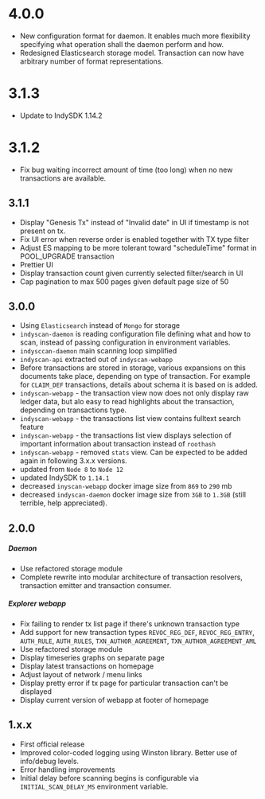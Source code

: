 # 4.0.0
- New configuration format for daemon. It enables much more flexibility specifying what operation shall the 
daemon perform and how.
- Redesigned Elasticsearch storage model. Transaction can now have arbitrary number of format representations.

# 3.1.3
- Update to IndySDK 1.14.2

# 3.1.2
- Fix bug waiting incorrect amount of time (too long) when no new transactions are available.

## 3.1.1
- Display "Genesis Tx" instead of "Invalid date" in UI if timestamp is not present on tx.
- Fix UI error when reverse order is enabled together with TX type filter
- Adjust ES mapping to be more tolerant toward "scheduleTime" format in POOL_UPGRADE transaction
- Prettier UI
- Display transaction count given currently selected filter/search in UI
- Cap pagination to max 500 pages given default page size of 50

## 3.0.0
- Using `Elasticsearch` instead of `Mongo` for storage
- `indyscan-daemon` is reading configuration file defining what and how to scan, instead of passing configuration
  in environment variables.
- `indysccan-daemon` main scanning loop simplified 
- `indyscan-api` extracted out of `indyscan-webapp`
- Before transactions are stored in storage, various expansions on this documents take place, depending on 
  type of transaction. For example for `CLAIM_DEF` transactions, details about schema it is based on is added.
- `indyscan-webapp` - the transaction view now does not only display raw ledger data, but alo easy to read
  highlights about the transaction, depending on transactions type.
- `indyscan-webapp` - the transactions list view contains fulltext search feature
- `indyscan-webapp` - the transactions list view displays selection of important information about transaction 
  instead of `roothash` 
- `indyscan-webapp` - removed `stats` view. Can be expected to be added again in following 3.x.x versions.
- updated from `Node 8` to `Node 12`
- updated IndySDK to `1.14.1`
- decreased `inyscan-webapp` docker image size from `869` to `290` mb
- decreased `indyscan-daemon` docker image size from `3GB` to `1.3GB` (still terrible, help appreciated).
 
## 2.0.0
##### Daemon
- Use refactored storage module
- Complete rewrite into modular architecture of transaction resolvers, transaction emitter and 
transaction consumer.

##### Explorer webapp
- Fix failing to render tx list page if there's unknown transaction type
- Add support for new transaction types `REVOC_REG_DEF`, `REVOC_REG_ENTRY`, `AUTH_RULE`, 
`AUTH_RULES`, `TXN_AUTHOR_AGREEMENT`, `TXN_AUTHOR_AGREEMENT_AML`
- Use refactored storage module
- Display timeseries graphs on separate page
- Display latest transactions on homepage
- Adjust layout of network / menu links
- Display pretty error if tx page for particular transaction can't be displayed
- Display current version of webapp at footer of homepage

## 1.x.x
- First official release
- Improved color-coded logging using Winston library. Better use of info/debug levels. 
- Error handling improvements 
- Initial delay before scanning begins is configurable via `INITIAL_SCAN_DELAY_MS` environment variable.
